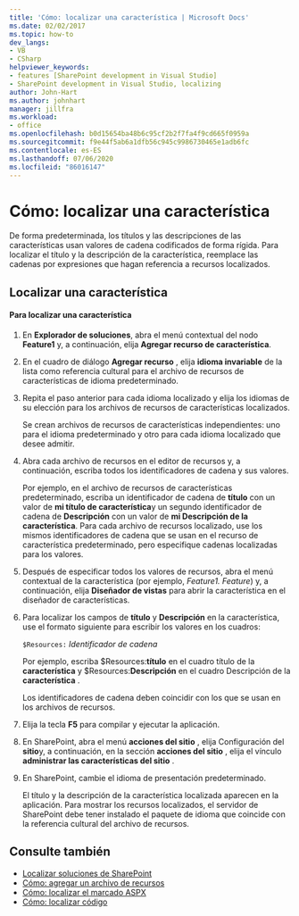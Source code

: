 ```yaml
---
title: 'Cómo: localizar una característica | Microsoft Docs'
ms.date: 02/02/2017
ms.topic: how-to
dev_langs:
- VB
- CSharp
helpviewer_keywords:
- features [SharePoint development in Visual Studio]
- SharePoint development in Visual Studio, localizing
author: John-Hart
ms.author: johnhart
manager: jillfra
ms.workload:
- office
ms.openlocfilehash: b0d15654ba48b6c95cf2b2f7fa4f9cd665f0959a
ms.sourcegitcommit: f9e44f5ab6a1dfb56c945c9986730465e1adb6fc
ms.contentlocale: es-ES
ms.lasthandoff: 07/06/2020
ms.locfileid: "86016147"
---
```

# <a name="how-to-localize-a-feature"></a>Cómo: localizar una característica
  De forma predeterminada, los títulos y las descripciones de las características usan valores de cadena codificados de forma rígida. Para localizar el título y la descripción de la característica, reemplace las cadenas por expresiones que hagan referencia a recursos localizados.

## <a name="localize-a-feature"></a>Localizar una característica

#### <a name="to-localize-a-feature"></a>Para localizar una característica

1. En **Explorador de soluciones**, abra el menú contextual del nodo **Feature1** y, a continuación, elija **Agregar recurso de característica**.

2. En el cuadro de diálogo **Agregar recurso** , elija **idioma invariable** de la lista como referencia cultural para el archivo de recursos de características de idioma predeterminado.

3. Repita el paso anterior para cada idioma localizado y elija los idiomas de su elección para los archivos de recursos de características localizados.

     Se crean archivos de recursos de características independientes: uno para el idioma predeterminado y otro para cada idioma localizado que desee admitir.

4. Abra cada archivo de recursos en el editor de recursos y, a continuación, escriba todos los identificadores de cadena y sus valores.

     Por ejemplo, en el archivo de recursos de características predeterminado, escriba un identificador de cadena de **título** con un valor de **mi título de característica**y un segundo identificador de cadena de **Descripción** con un valor de **mi Descripción de la característica**. Para cada archivo de recursos localizado, use los mismos identificadores de cadena que se usan en el recurso de característica predeterminado, pero especifique cadenas localizadas para los valores.

5. Después de especificar todos los valores de recursos, abra el menú contextual de la característica (por ejemplo, *Feature1. Feature*) y, a continuación, elija **Diseñador de vistas** para abrir la característica en el diseñador de características.

6. Para localizar los campos de **título** y **Descripción** en la característica, use el formato siguiente para escribir los valores en los cuadros:

     `$Resources:` *Identificador de cadena*

     Por ejemplo, escriba $Resources:**título** en el cuadro título de la **característica** y $Resources:**Descripción** en el cuadro Descripción de la **característica** .

     Los identificadores de cadena deben coincidir con los que se usan en los archivos de recursos.

7. Elija la tecla **F5** para compilar y ejecutar la aplicación.

8. En SharePoint, abra el menú **acciones del sitio** , elija Configuración del **sitio**y, a continuación, en la sección **acciones del sitio** , elija el vínculo **administrar las características del sitio** .

9. En SharePoint, cambie el idioma de presentación predeterminado.

     El título y la descripción de la característica localizada aparecen en la aplicación. Para mostrar los recursos localizados, el servidor de SharePoint debe tener instalado el paquete de idioma que coincide con la referencia cultural del archivo de recursos.

## <a name="see-also"></a>Consulte también
- [Localizar soluciones de SharePoint](../sharepoint/localizing-sharepoint-solutions.md)
- [Cómo: agregar un archivo de recursos](../sharepoint/how-to-add-a-resource-file.md)
- [Cómo: localizar el marcado ASPX](../sharepoint/how-to-localize-aspx-markup.md)
- [Cómo: localizar código](../sharepoint/how-to-localize-code.md)
